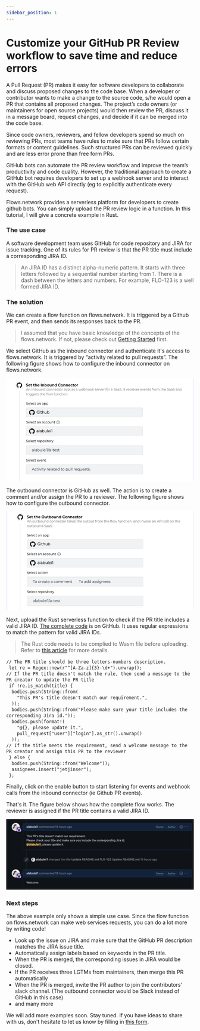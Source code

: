 ```yaml
---
sidebar_position: 1
---
```


# Customize your GitHub PR Review workflow to save time and reduce errors

A Pull Request (PR) makes it easy for software developers to collaborate and discuss proposed changes to the code base. When a developer or contributor wants to make a change to the source code, s/he would open a PR that contains all proposed changes. The project’s code owners (or maintainers for open source projects) would then review the PR, discuss it in a message board, request changes, and decide if it can be merged into the code base.

Since code owners, reviewers, and fellow developers spend so much on reviewing PRs, most teams have rules to make sure that PRs follow certain formats or content guidelines. Such structured PRs can be reviewed quickly and are less error prone than free form PRs.

GitHub bots can automate the PR review workflow and improve the team’s productivity and code quality. However, the traditional approach to create a GitHub bot requires developers to set up a webhook server and to interact with the GitHub web API directly (eg to explicitly authenticate every request).

Flows.network provides a serverless platform for developers to create github bots. You can simply upload the PR review logic in a function. In this tutorial, I will give a concrete example in Rust. 


### The use case

A software development team uses GitHub for code repository and JIRA for issue tracking. One of its rules for PR review is that the PR title must include a corresponding JIRA ID. 


> An JIRA ID has a distinct alpha-numeric pattern. It starts with three letters followed by a sequential number starting from 1. There is a dash between the letters and numbers. For example, FLO-123 is a well formed JIRA ID.



### The solution

We can create a flow function on flows.network. It is triggered by a Github PR event, and then sends its responses back to the PR. 
 

> I assumed that you have basic knowledge of the concepts of the flows.network. If not, please check out [Getting Started](/docs/category/getting-started)  first.


We select GitHub as the inbound connector and authenticate it's access to flows.network. It is triggered by “activity related to pull requests”. The following figure shows how to configure the inbound connector on flows.network. 

![](pr-review-bot-inbound.jpg)

The outbound connector is GitHub as well. The action is to create a comment and/or assign the PR to a reviewer. The following figure shows how to configure the outbound connector.

![](pr-review-bot-outbound.jpg) 

Next, upload the Rust serverless function to check if the PR title includes a valid JIRA ID. [The complete code](https://github.com/second-state/flow-functions/tree/main/github/github/check-jira-id/rust) is on GitHub. It uses regular expressions to match the pattern for valid JIRA IDs. 

> The Rust code needs to be complied to Wasm file before uploading. Refer to [this article](https://docs.flows.network/docs/getting-started/rust/understand-the-flow-function-in-rust) for more details.

```
// The PR title should be three letters-numbers description.
 let re = Regex::new(r"^[A-Za-z]{3}-\d+").unwrap();
// If the PR title doesn't match the rule, then send a message to the PR creator to update the PR title
 if !re.is_match(title) {
  bodies.push(String::from(
    "This PR's title doesn't match our requirement.",
  ));
  bodies.push(String::from("Please make sure your title includes the corresponding Jira id."));
  bodies.push(format!(
    "@{}, please update it.",
    pull_request["user"]["login"].as_str().unwrap()
  ));
// If the title meets the requirement, send a welcome message to the PR creator and assign this PR to the reviewer
 } else {
  bodies.push(String::from("Welcome"));
  assignees.insert("jetjinser");
 };
```


Finally, click on the enable button to start listening for events and webhook calls from the inbound connector (ie Github PR events). 
 
That's it. The figure below shows how the complete flow works. The reviewer is assigned if the PR title contains a valid JIRA ID.

![](pr-review-bot-outcome.jpg)

### **Next steps**

The above example only shows a simple use case. Since the flow function on flows.network can make web services requests, you can do a lot more by writing code!


* Look up the issue on JIRA and make sure that the GitHub PR description matches the JIRA issue title.
* Automatically assign labels based on keywords in the PR title. 
* When the PR is merged, the corresponding issues in JIRA would be closed.
* If the PR receives three LGTMs from maintainers, then merge this PR automatically
* When the PR is merged, invite the PR author to join the contributors' slack channel. (The outbound connector would be Slack instead of GitHub in this case)
* and many more 

We will add more examples soon. Stay tuned. If you have ideas to share with us, don't hesitate to let us know by filling in [this form](https://forms.gle/2V7RvpUK4BGQrBUZ6).

